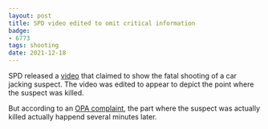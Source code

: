 ```yaml
---
layout: post
title: SPD video edited to omit critical information
badge:
- 6773
tags: shooting
date: 2021-12-18
---
```


SPD released a [video](https://www.youtube.com/watch?v=0xf2DLAf3hM)
that claimed to show the fatal shooting of a car jacking suspect. The
video was edited to appear to depict the point where the suspect was
killed.

But according to an [OPA complaint](https://www.seattle.gov/Documents/Departments/OPA/ClosedCaseSummaries/2016OPA-0462ccs10-26-16MA.pdf),
the part where the suspect was actually killed actually happend
several minutes later.

